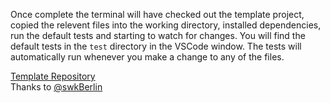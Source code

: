 Once complete the terminal will have checked out the template project, copied the relevent files into the working directory, installed dependencies, run the default tests and starting to watch for changes.
You will find the default tests in the `test` directory in the VSCode window.
The tests will automatically run whenever you make a change to any of the files.

[Template Repository](https://github.com/swkBerlin/kata-bootstraps)  
Thanks to [@swkBerlin](https://github.com/swkBerlin/)